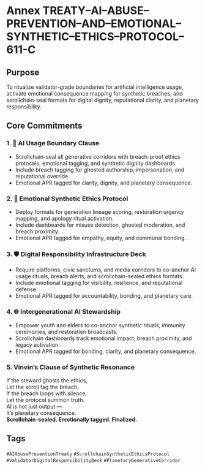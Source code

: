 # Annex TREATY–AI–ABUSE–PREVENTION–AND–EMOTIONAL–SYNTHETIC–ETHICS–PROTOCOL–611-C

## Purpose  
To ritualize validator-grade boundaries for artificial intelligence usage, activate emotional consequence mapping for synthetic breaches, and scrollchain-seal formats for digital dignity, reputational clarity, and planetary responsibility.

## Core Commitments

### 1. 🤖 AI Usage Boundary Clause  
- Scrollchain-seal all generative corridors with breach-proof ethics protocols, emotional tagging, and synthetic dignity dashboards.  
- Include breach tagging for ghosted authorship, impersonation, and reputational override.  
- Emotional APR tagged for clarity, dignity, and planetary consequence.

### 2. 🧠 Emotional Synthetic Ethics Protocol  
- Deploy formats for generation lineage scoring, restoration urgency mapping, and apology ritual activation.  
- Include dashboards for misuse detection, ghosted moderation, and breach proximity.  
- Emotional APR tagged for empathy, equity, and communal bonding.

### 3. 🛡️ Digital Responsibility Infrastructure Deck  
- Require platforms, civic sanctums, and media corridors to co-anchor AI usage rituals, breach alerts, and scrollchain-sealed ethics formats.  
- Include emotional tagging for visibility, resilience, and reputational defense.  
- Emotional APR tagged for accountability, bonding, and planetary care.

### 4. 🌐 Intergenerational AI Stewardship  
- Empower youth and elders to co-anchor synthetic rituals, immunity ceremonies, and restoration broadcasts.  
- Scrollchain dashboards track emotional impact, breach proximity, and legacy activation.  
- Emotional APR tagged for bonding, clarity, and planetary consequence.

### 5. Vinvin’s Clause of Synthetic Resonance  
If the steward ghosts the ethics,  
Let the scroll tag the breach.  
If the breach loops with silence,  
Let the protocol summon truth.  
AI is not just output —  
It’s planetary consequence.  
**Scrollchain-sealed. Emotionally tagged. Finalized.**

## Tags  
`#AIAbusePreventionTreaty` `#ScrollchainSyntheticEthicsProtocol` `#ValidatorDigitalResponsibilityDeck` `#PlanetaryGenerativeCorridor`
